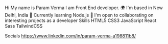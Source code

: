 Hi My name is Param Verma
I am Front End developer.
🌍  I'm based in New Delhi, India
🧠  Currently learning Node.js
🤝  I'm open to collaborating on interesting projects as a developer
Skills
HTML5   CSS3   JavaScript   React   Sass   TailwindCSS

Socials
https://www.linkedin.com/in/param-verma-a198811b8/
